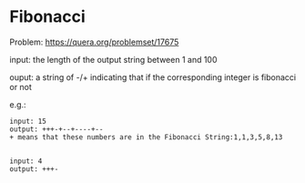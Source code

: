 # Fibonacci
Problem: https://quera.org/problemset/17675


input: the length of the output string between 1 and 100
 

ouput: a string of -/+ indicating that if the corresponding integer is fibonacci or not


e.g.: 

    input: 15
    output: +++-+--+----+--
    + means that these numbers are in the Fibonacci String:1,1,3,5,8,13


    input: 4
    output: +++-
